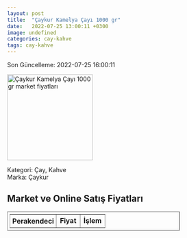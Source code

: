 ```yaml
---
layout: post
title:  "Çaykur Kamelya Çayı 1000 gr"
date:   2022-07-25 13:00:11 +0300
image: undefined
categories: cay-kahve
tags: cay-kahve
---
```


Son Güncelleme: 2022-07-25 16:00:11

<img src="undefined" width="200" alt="Çaykur Kamelya Çayı 1000 gr market fiyatları" />

Kategori: Çay, Kahve
<br />
Marka: Çaykur

<h2>Market ve Online Satış Fiyatları</h2>

<table border="1" style="padding: 5px;width:80%;">
  <tr>
    <td style="padding: 5px;"><strong>Perakendeci</strong></td>
    <td><strong>Fiyat</strong></td>
    <td><strong>İşlem</strong></td>
  </tr>
  
</table>
